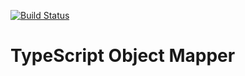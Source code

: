 [![Build Status](https://travis-ci.org/devpreview/typescript-object-mapper.svg?branch=master)](https://travis-ci.org/devpreview/typescript-object-mapper)

# TypeScript Object Mapper
